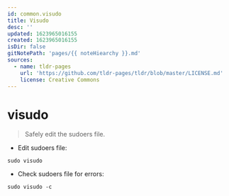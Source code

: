 ```yaml
---
id: common.visudo
title: Visudo
desc: ''
updated: 1623965016155
created: 1623965016155
isDir: false
gitNotePath: 'pages/{{ noteHiearchy }}.md'
sources:
  - name: tldr-pages
    url: 'https://github.com/tldr-pages/tldr/blob/master/LICENSE.md'
    license: Creative Commons
---
```

# visudo

> Safely edit the sudoers file.

- Edit sudoers file:

`sudo visudo`

- Check sudoers file for errors:

`sudo visudo -c`

